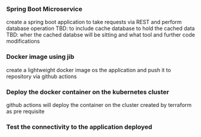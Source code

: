 ### Spring Boot Microservice
  create a spring boot application to take requests via REST and perform database operation
  TBD: to include cache database to hold the cached data
  TBD: wher the cached databse will be sitting and what tool and further code modifications
  
### Docker image using jib
  create a lightweight docker image os the application and push it to repository via github actions

### Deploy the docker container on the kubernetes cluster
  github actions will deploy the container on the cluster created by terraform as pre requisite
  
### Test the connectivity to the application deployed
